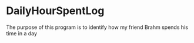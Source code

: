 # DailyHourSpentLog
The purpose of this program is to identify how my friend Brahm spends his time in a day
